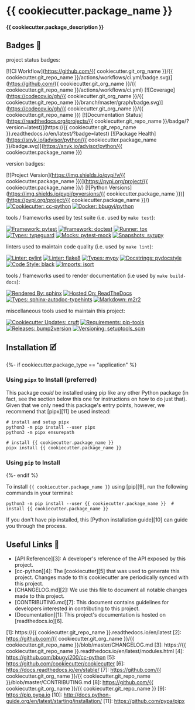 # {{ cookiecutter.package_name }}

**{{ cookiecutter.package_description }}**

## Badges 📛

project status badges:

[![CI Workflow](https://github.com/{{ cookiecutter.git_org_name }}/{{ cookiecutter.git_repo_name }}/actions/workflows/ci.yml/badge.svg)](https://github.com/{{ cookiecutter.git_org_name }}/{{ cookiecutter.git_repo_name }}/actions/workflows/ci.yml)
[![Coverage](https://codecov.io/gh/{{ cookiecutter.git_org_name }}/{{ cookiecutter.git_repo_name }}/branch/master/graph/badge.svg)](https://codecov.io/gh/{{ cookiecutter.git_org_name }}/{{ cookiecutter.git_repo_name }})
[![Documentation Status](https://readthedocs.org/projects/{{ cookiecutter.git_repo_name }}/badge/?version=latest)](https://{{ cookiecutter.git_repo_name }}.readthedocs.io/en/latest/?badge=latest)
[![Package Health](https://snyk.io/advisor/python/{{ cookiecutter.package_name }}/badge.svg)](https://snyk.io/advisor/python/{{ cookiecutter.package_name }})

version badges:

[![Project Version](https://img.shields.io/pypi/v/{{ cookiecutter.package_name }})](https://pypi.org/project/{{ cookiecutter.package_name }}/)
[![Python Versions](https://img.shields.io/pypi/pyversions/{{ cookiecutter.package_name }})](https://pypi.org/project/{{ cookiecutter.package_name }}/)
[![Cookiecutter: cc-python](https://img.shields.io/static/v1?label=cc-python&message=2021.09.20-1&color=d4aa00&logo=cookiecutter&logoColor=d4aa00)](https://github.com/bbugyi200/cc-python)
[![Docker: bbugyi/python](https://img.shields.io/static/v1?label=bbugyi%20%2F%20python&message=2021.09.22-6&color=8ec4ad&logo=docker&logoColor=8ec4ad)](https://github.com/bbugyi200/docker-python)

tools / frameworks used by test suite (i.e. used by `make test`):

[![Framework: pytest](https://img.shields.io/badge/framework-pytest-a76465)](https://github.com/pytest-dev/pytest)
[![Framework: doctest](https://img.shields.io/badge/framework-doctest-66a6f6)](https://docs.python.org/3/library/doctest.html)
[![Runner: tox](https://img.shields.io/badge/runner-tox-9da246)](https://github.com/tox-dev/tox)
[![Types: typeguard](https://img.shields.io/badge/types-typeguard-3a7163)](https://github.com/agronholm/typeguard)
[![Mocks: pytest-mock](https://img.shields.io/static/v1?label=mocks&message=pytest-mock&color=9c70d7)](https://github.com/pytest-dev/pytest-mock)
[![Snapshots: syrupy](https://img.shields.io/static/v1?label=snapshots&message=syrupy&color=436fa8)](https://github.com/tophat/syrupy)

linters used to maintain code quality (i.e. used by `make lint`):

[![Linter: pylint](https://img.shields.io/badge/linter-pylint-ffff00)](https://github.com/PyCQA/pylint)
[![Linter: flake8](https://img.shields.io/badge/linter-flake8-008080)](https://github.com/PyCQA/flake8)
[![Types: mypy](https://img.shields.io/badge/types-mypy-cd00cd)](https://github.com/python/mypy)
[![Docstrings: pydocstyle](https://img.shields.io/badge/docstrings-pydocstyle-AFD3E6)](https://github.com/PyCQA/pydocstyle)
[![Code Style: black](https://img.shields.io/badge/code%20style-black-000000.svg)](https://github.com/psf/black)
[![Imports: isort](https://img.shields.io/badge/imports-isort-ef8336)](https://github.com/PyCQA/isort)

tools / frameworks used to render documentation (i.e used by `make build-docs`):

[![Rendered By: sphinx](https://img.shields.io/badge/rendered%20by-sphinx-9cc676)](https://github.com/sphinx-doc/sphinx)
[![Hosted On: ReadTheDocs](https://img.shields.io/badge/hosted%20on-ReadTheDocs-e08839)](https://docs.readthedocs.io/en/stable/)
[![Types: sphinx-autodoc-typehints](https://img.shields.io/static/v1?label=API&message=sphinx-autodoc-typehints&color=9c70d7)](https://github.com/agronholm/sphinx-autodoc-typehints)
[![Markdown: m2r2](https://img.shields.io/badge/markdown-m2r2-8e1e3d)](https://github.com/CrossNox/m2r2)

miscellaneous tools used to maintain this project:

[![Cookiecutter Updates: cruft](https://img.shields.io/badge/cc%20updates-cruft-6a4aef)](https://github.com/cruft/cruft)
[![Requirements: pip-tools](https://img.shields.io/static/v1?label=requirements&message=pip-tools&color=a77bb5)](https://github.com/jazzband/pip-tools)
[![Releases: bump2version](https://img.shields.io/badge/releases-bump2version-163b1a)](https://github.com/c4urself/bump2version)
[![Versioning: setuptools_scm](https://img.shields.io/static/v1?label=versioning&message=setuptools-scm&color=f61a61)](https://github.com/pypa/setuptools_scm)


## Installation 🗹
{%- if cookiecutter.package_type == "application" %}

### Using `pipx` to Install (preferred)

This package _could_ be installed using pip like any other Python package (in
fact, see the section below this one for instructions on how to do just that).
Given that we only need this package's entry points, however, we recommend that
[pipx][11] be used instead:

```shell
# install and setup pipx
python3 -m pip install --user pipx
python3 -m pipx ensurepath

# install {{ cookiecutter.package_name }}
pipx install {{ cookiecutter.package_name }}
```

### Using `pip` to Install
{%- endif %}

To install `{{ cookiecutter.package_name }}` using [pip][9], run the following
commands in your terminal:

``` shell
python3 -m pip install --user {{ cookiecutter.package_name }}  # install {{ cookiecutter.package_name }}
```

If you don't have pip installed, this [Python installation guide][10] can guide
you through the process.


## Useful Links 🔗

* [API Reference][3]: A developer's reference of the API exposed by this
  project.
* [cc-python][4]: The [cookiecutter][5] that was used to generate this project.
  Changes made to this cookiecutter are periodically synced with this project.
* [CHANGELOG.md][2]: We use this file to document all notable changes made to
  this project.
* [CONTRIBUTING.md][7]: This document contains guidelines for developers
  interested in contributing to this project.
* [Documentation][1]: This project's documentation is hosted on
  [readthedocs.io][6].


[1]: https://{{ cookiecutter.git_repo_name }}.readthedocs.io/en/latest
[2]: https://github.com/{{ cookiecutter.git_org_name }}/{{ cookiecutter.git_repo_name }}/blob/master/CHANGELOG.md
[3]: https://{{ cookiecutter.git_repo_name }}.readthedocs.io/en/latest/modules.html
[4]: https://github.com/bbugyi200/cc-python
[5]: https://github.com/cookiecutter/cookiecutter
[6]: https://docs.readthedocs.io/en/stable/
[7]: https://github.com/{{ cookiecutter.git_org_name }}/{{ cookiecutter.git_repo_name }}/blob/master/CONTRIBUTING.md
[8]: https://github.com/{{ cookiecutter.git_org_name }}/{{ cookiecutter.git_repo_name }}
[9]: https://pip.pypa.io
[10]: http://docs.python-guide.org/en/latest/starting/installation/
[11]: https://github.com/pypa/pipx
